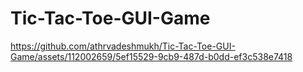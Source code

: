 # Tic-Tac-Toe-GUI-Game



https://github.com/athrvadeshmukh/Tic-Tac-Toe-GUI-Game/assets/112002659/5ef15529-9cb9-487d-b0dd-ef3c538e7418

